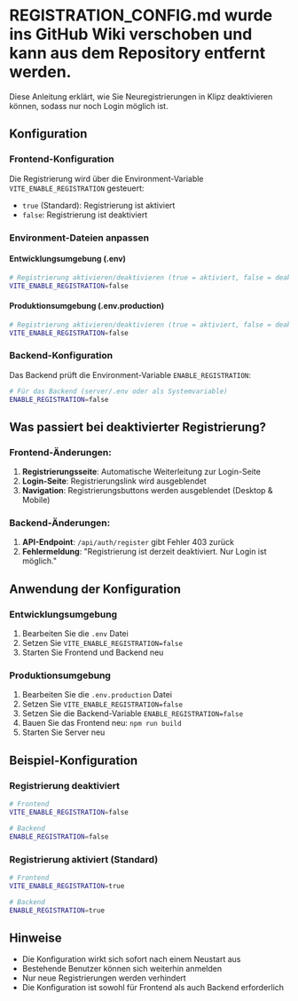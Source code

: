 # REGISTRATION_CONFIG.md wurde ins GitHub Wiki verschoben und kann aus dem Repository entfernt werden.

Diese Anleitung erklärt, wie Sie Neuregistrierungen in Klipz deaktivieren können, sodass nur noch Login möglich ist.

## Konfiguration

### Frontend-Konfiguration

Die Registrierung wird über die Environment-Variable `VITE_ENABLE_REGISTRATION` gesteuert:

- `true` (Standard): Registrierung ist aktiviert
- `false`: Registrierung ist deaktiviert

### Environment-Dateien anpassen

#### Entwicklungsumgebung (.env)
```bash
# Registrierung aktivieren/deaktivieren (true = aktiviert, false = deaktiviert)
VITE_ENABLE_REGISTRATION=false
```

#### Produktionsumgebung (.env.production)
```bash
# Registrierung aktivieren/deaktivieren (true = aktiviert, false = deaktiviert)
VITE_ENABLE_REGISTRATION=false
```

### Backend-Konfiguration

Das Backend prüft die Environment-Variable `ENABLE_REGISTRATION`:

```bash
# Für das Backend (server/.env oder als Systemvariable)
ENABLE_REGISTRATION=false
```

## Was passiert bei deaktivierter Registrierung?

### Frontend-Änderungen:
1. **Registrierungsseite**: Automatische Weiterleitung zur Login-Seite
2. **Login-Seite**: Registrierungslink wird ausgeblendet
3. **Navigation**: Registrierungsbuttons werden ausgeblendet (Desktop & Mobile)

### Backend-Änderungen:
1. **API-Endpoint**: `/api/auth/register` gibt Fehler 403 zurück
2. **Fehlermeldung**: "Registrierung ist derzeit deaktiviert. Nur Login ist möglich."

## Anwendung der Konfiguration

### Entwicklungsumgebung
1. Bearbeiten Sie die `.env` Datei
2. Setzen Sie `VITE_ENABLE_REGISTRATION=false`
3. Starten Sie Frontend und Backend neu

### Produktionsumgebung
1. Bearbeiten Sie die `.env.production` Datei
2. Setzen Sie `VITE_ENABLE_REGISTRATION=false`
3. Setzen Sie die Backend-Variable `ENABLE_REGISTRATION=false`
4. Bauen Sie das Frontend neu: `npm run build`
5. Starten Sie Server neu

## Beispiel-Konfiguration

### Registrierung deaktiviert
```bash
# Frontend
VITE_ENABLE_REGISTRATION=false

# Backend
ENABLE_REGISTRATION=false
```

### Registrierung aktiviert (Standard)
```bash
# Frontend
VITE_ENABLE_REGISTRATION=true

# Backend
ENABLE_REGISTRATION=true
```

## Hinweise

- Die Konfiguration wirkt sich sofort nach einem Neustart aus
- Bestehende Benutzer können sich weiterhin anmelden
- Nur neue Registrierungen werden verhindert
- Die Konfiguration ist sowohl für Frontend als auch Backend erforderlich